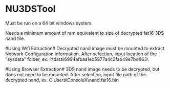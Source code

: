 # NU3DSTool
Must be run on a 64 bit windows system.

Needs a minimum amount of ram equivalent to size of decrypted fat16 3DS nand file.

#Using Wifi Extraction#
Decrypted nand image must be mounted to extract Network Configuration information. After selection, input location of the "sysdata" folder, ex. I:\data\6994afbaa1ed5977a4c2fab49e7bd863\

#Using Browser Extraction#
3DS nand image needs to be decrypted, but does not need to be mounted. After selection, input file path of the decrypted nand, ex. C:Users\ConsoleX\nand.fat16.bin
